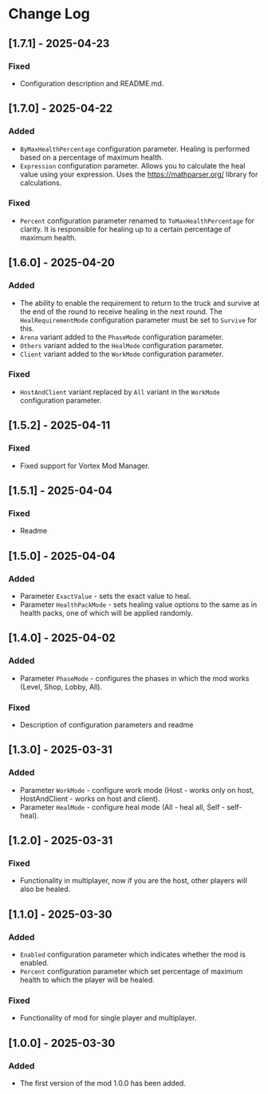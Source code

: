 # Change Log

## [1.7.1] - 2025-04-23

### Fixed

- Configuration description and README.md.

## [1.7.0] - 2025-04-22

### Added

- `ByMaxHealthPercentage` configuration parameter. Healing is performed based on a percentage of maximum health.
- `Expression` configuration parameter. Allows you to calculate the heal value using your expression. Uses
  the https://mathparser.org/ library for calculations.

### Fixed

- `Percent` configuration parameter renamed to `ToMaxHealthPercentage` for clarity. It is responsible for healing up to
  a certain percentage of maximum health.

## [1.6.0] - 2025-04-20

### Added

- The ability to enable the requirement to return to the truck and survive at the end of the round to receive
  healing in the next round.
  The `HealRequirementMode` configuration parameter must be set to `Survive` for this.
- `Arena` variant added to the `PhaseMode` configuration parameter.
- `Others` variant added to the `HealMode` configuration parameter.
- `Client` variant added to the `WorkMode` configuration parameter.

### Fixed

- `HostAndClient` variant replaced by `All` variant in the `WorkMode` configuration parameter.

## [1.5.2] - 2025-04-11

### Fixed

- Fixed support for Vortex Mod Manager.

## [1.5.1] - 2025-04-04

### Fixed

- Readme

## [1.5.0] - 2025-04-04

### Added

- Parameter `ExactValue` - sets the exact value to heal.
- Parameter `HealthPackMode` - sets healing value options to the same as in health packs, one of which will be applied
  randomly.

## [1.4.0] - 2025-04-02

### Added

- Parameter `PhaseMode` - configures the phases in which the mod works (Level, Shop, Lobby, All).

### Fixed

- Description of configuration parameters and readme

## [1.3.0] - 2025-03-31

### Added

- Parameter `WorkMode` - configure work mode (Host - works only on host, HostAndClient - works on host and client).
- Parameter `HealMode` - configure heal mode (All - heal all, Self - self-heal).

## [1.2.0] - 2025-03-31

### Fixed

- Functionality in multiplayer, now if you are the host, other players will also be healed.

## [1.1.0] - 2025-03-30

### Added

- `Enabled` configuration parameter which indicates whether the mod is enabled.
- `Percent` configuration parameter which set percentage of maximum health to which the player will be healed.

### Fixed

- Functionality of mod for single player and multiplayer.

## [1.0.0] - 2025-03-30

### Added

- The first version of the mod 1.0.0 has been added.